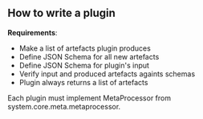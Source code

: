 ## How to write a plugin

**Requirements**:

* Make a list of artefacts plugin produces
* Define JSON Schema for all new artefacts
* Define JSON Schema for plugin's input
* Verify input and produced artefacts againts schemas
* Plugin always returns a list of artefacts

Each plugin must implement MetaProcessor from system.core.meta.metaprocessor.

